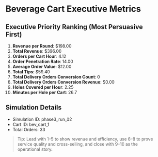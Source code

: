 # Beverage Cart Executive Metrics

## Executive Priority Ranking (Most Persuasive First)
1. **Revenue per Round**: $198.00
2. **Total Revenue**: $396.00
3. **Orders per Cart Hour**: 4.12
4. **Order Penetration Rate**: 14.00
5. **Average Order Value**: $12.00
6. **Total Tips**: $59.40
7. **Total Delivery Orders Conversion Count**: 0
8. **Total Delivery Orders Conversion Revenue**: $0.00
9. **Holes Covered per Hour**: 2.25
10. **Minutes per Hole per Cart**: 26.7

## Simulation Details
- Simulation ID: phase3_run_02
- Cart ID: bev_cart_1
- Total Orders: 33

> Tip: Lead with 1–5 to show revenue and efficiency, use 6–8 to prove service quality and cross-selling, and close with 9–10 as the operational story.
